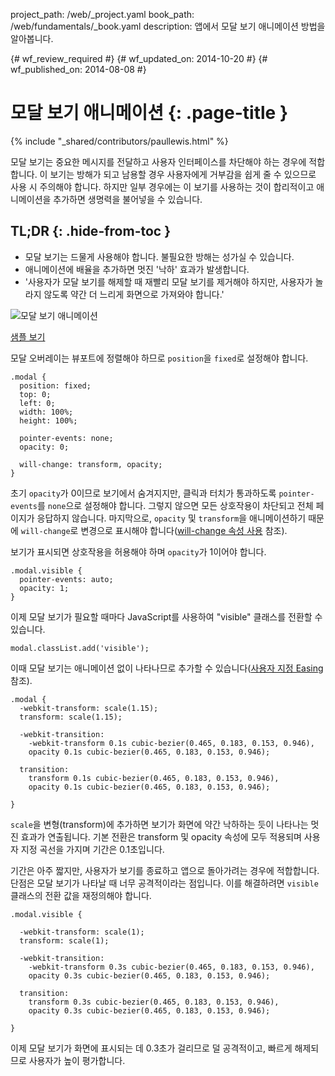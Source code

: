 project_path: /web/_project.yaml
book_path: /web/fundamentals/_book.yaml
description: 앱에서 모달 보기 애니메이션 방법을 알아봅니다.

{# wf_review_required #}
{# wf_updated_on: 2014-10-20 #}
{# wf_published_on: 2014-08-08 #}

# 모달 보기 애니메이션 {: .page-title }

{% include "_shared/contributors/paullewis.html" %}


모달 보기는 중요한 메시지를 전달하고 사용자 인터페이스를 차단해야 하는 경우에 적합합니다. 이 보기는 방해가 되고 남용할 경우 사용자에게 거부감을 쉽게 줄 수 있으므로 사용 시 주의해야 합니다. 하지만 일부 경우에는 이 보기를 사용하는 것이 합리적이고 애니메이션을 추가하면 생명력을 불어넣을 수 있습니다.

## TL;DR {: .hide-from-toc }
- 모달 보기는 드물게 사용해야 합니다. 불필요한 방해는 성가실 수 있습니다.
- 애니메이션에 배율을 추가하면 멋진 '낙하' 효과가 발생합니다.
- '사용자가 모달 보기를 해제할 때 재빨리 모달 보기를 제거해야 하지만, 사용자가 놀라지 않도록 약간 더 느리게 화면으로 가져와야 합니다.'


<img src="imgs/gifs/dont-press.gif" alt="모달 보기 애니메이션" />

<a href="https://googlesamples.github.io/web-fundamentals/samples/../fundamentals/design-and-ui/animations/modal-view-animation.html">샘플 보기</a>

모달 오버레이는 뷰포트에 정렬해야 하므로 `position`을 `fixed`로 설정해야 합니다.


    .modal {
      position: fixed;
      top: 0;
      left: 0;
      width: 100%;
      height: 100%;
    
      pointer-events: none;
      opacity: 0;
    
      will-change: transform, opacity;
    }
    

초기 `opacity`가 0이므로 보기에서 숨겨지지만, 클릭과 터치가 통과하도록 `pointer-events`를 `none`으로 설정해야 합니다. 그렇지 않으면 모든 상호작용이 차단되고 전체 페이지가 응답하지 않습니다. 마지막으로, `opacity` 및 `transform`을 애니메이션하기 때문에 `will-change`로 변경으로 표시해야 합니다([will-change 속성 사용]({{site.fundamentals}}/look-and-feel/animations/animations-and-performance.html#using-the-will-change-property) 참조).

보기가 표시되면 상호작용을 허용해야 하며 `opacity`가 1이어야 합니다.


    .modal.visible {
      pointer-events: auto;
      opacity: 1;
    }
    

이제 모달 보기가 필요할 때마다 JavaScript를 사용하여 "visible" 클래스를 전환할 수 있습니다.


    modal.classList.add('visible');
    

이때 모달 보기는 애니메이션 없이 나타나므로 추가할 수 있습니다([사용자 지정 Easing]({{site.fundamentals}}/look-and-feel/animations/custom-easing.html) 참조).



    .modal {
      -webkit-transform: scale(1.15);
      transform: scale(1.15);
    
      -webkit-transition:
        -webkit-transform 0.1s cubic-bezier(0.465, 0.183, 0.153, 0.946),
        opacity 0.1s cubic-bezier(0.465, 0.183, 0.153, 0.946);
    
      transition:
        transform 0.1s cubic-bezier(0.465, 0.183, 0.153, 0.946),
        opacity 0.1s cubic-bezier(0.465, 0.183, 0.153, 0.946);
    
    }
    

`scale`을 변형(transform)에 추가하면 보기가 화면에 약간 낙하하는 듯이 나타나는 멋진 효과가 연출됩니다. 기본 전환은 transform 및 opacity 속성에 모두 적용되며 사용자 지정 곡선을 가지며 기간은 0.1초입니다.

기간은 아주 짧지만, 사용자가 보기를 종료하고 앱으로 돌아가려는 경우에 적합합니다. 단점은 모달 보기가 나타날 때 너무 공격적이라는 점입니다. 이를 해결하려면 `visible` 클래스의 전환 값을 재정의해야 합니다.


    .modal.visible {
    
      -webkit-transform: scale(1);
      transform: scale(1);
    
      -webkit-transition:
        -webkit-transform 0.3s cubic-bezier(0.465, 0.183, 0.153, 0.946),
        opacity 0.3s cubic-bezier(0.465, 0.183, 0.153, 0.946);
    
      transition:
        transform 0.3s cubic-bezier(0.465, 0.183, 0.153, 0.946),
        opacity 0.3s cubic-bezier(0.465, 0.183, 0.153, 0.946);
    
    }
    

이제 모달 보기가 화면에 표시되는 데 0.3초가 걸리므로 덜 공격적이고, 빠르게 해제되므로 사용자가 높이 평가합니다.




